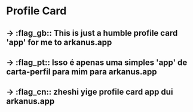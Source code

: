 # Profile Card

## -> :flag_gb:: This is just a humble profile card 'app' for me to arkanus.app

## -> :flag_pt:: Isso é apenas uma simples 'app' de carta-perfil para mim para arkanus.app

## -> :flag_cn:: zheshi yige profile card app dui arkanus.app
